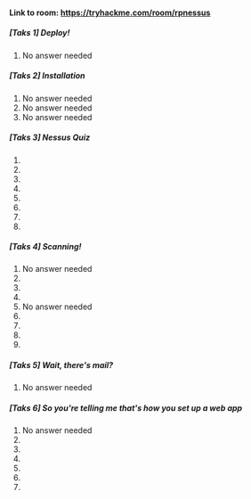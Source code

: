 #### Link to room: https://tryhackme.com/room/rpnessus

##### [Taks 1] Deploy! 
   1. No answer needed

##### [Taks 2] Installation 
   1. No answer needed
   2. No answer needed
   3. No answer needed

##### [Taks 3] Nessus Quiz 
   1.
   2.
   3.
   4.
   5.
   6.
   7.
   8.

##### [Taks 4] Scanning!
   1. No answer needed
   2.
   3.
   4.
   5. No answer needed
   6.
   7.
   8.
   9.

##### [Taks 5] Wait, there's mail? 
   1. No answer needed

##### [Taks 6] So you're telling me that's how you set up a web app 
   1. No answer needed
   2.
   3.
   4.
   5.
   6.
   7.
   

